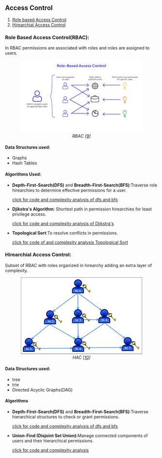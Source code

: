 ## Access Control

<ol>
<li><a href="#role-based-access-controlrbac">Role based Access Control</a></li>
<li><a href="#hirearchial-access-control">Hirearchial Access Control</a></li>
</ol>

### Role Based Access Control(RBAC):

In RBAC permissions are associated with roles and roles are assigned to users.

<p align="center">
  <img src="../images/rbac.png" alt="Merkle Tree Image" style="width: 400px;">
  <br>
  <em>RBAC [<a href="https://leenahmad.github.io/advanced-js-reading-notes/24-Auth.html">9</a>]</em>
</p>

#### Data Structures used:

- Graphs
- Hash Tables

#### Algorithms Used:

- <b>Depth-First-Search(DFS)</b> and <b>Breadth-First-Search(BFS)</b>:Traverse role hirearchies to determine effective permissions for a user.

  [click for code and complexity analysis of dfs and bfs](../codes/Graph.md)

- <b>Djikstra's Algorithm</b>: Shortest path in permission hirearchies for least privilege access.

  [click for code and complexity analysis of Djikstra's](../code/djikstra.md)

- <b>Topological Sort</b>:To resolve conflicts in permissions.

  [click for code of and complexity analysis Topological Sort](../code/topo.md)

### Hirearchial Access Control:

Subset of RBAC with roles organized in hirearchy adding an extra layer of complexity.

<p align="center">
  <img src="../images/The-structure-of-hierarchical-access-control-3.png" alt="Merkle Tree Image" style="width: 400px;">
  <br>
  <em>HAC [<a href="https://www.researchgate.net/figure/The-structure-of-hierarchical-access-control-3_fig1_369772881">10</a>]</em>
</p>

#### Data Structures used:

- tree
- trie
- Directed Acyclic Graphs(DAG)

#### Algorithms

- <b>Depth-First-Search(DFS)</b> and <b>Breadth-First-Search(BFS)</b>:Traverse hierarchical structures to check or grant permissions.

  [click for code and complexity analysis of dfs and bfs](../codes/Graph.md)

- <b>Union-Find (Disjoint Set Union):</b>Manage connected components of users and their hierarchical permissions.

  [click for code and complexity analysis](../codes/union_find.md)

